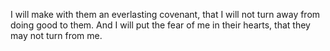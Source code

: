 I will make with them an everlasting covenant, that I will not turn away from doing good to them. And I will put the fear of me in their hearts, that they may not turn from me.
